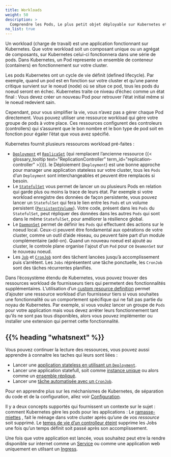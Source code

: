 ```yaml
---
title: Workloads
weight: 50
description: >
  Comprendre les Pods, Le plus petit objet déployable sur Kubernetes et les abstractions de haut niveaux vous permettant de les lancer.
no_list: true
---
```



<!-- definition -->

Un workload (charge de travail) est une application fonctionnant sur Kubernetes. Que votre workload soit un composant unique ou un agrégat de composants, sur Kubernetes celui-ci fonctionnera dans une série de pods. Dans Kubernetes, un Pod represente un ensemble de conteneur (containers) en fonctionnement sur votre cluster.

Les pods Kubernetes ont un cycle de vie définit (defined lifecycle). Par exemple, quand un pod est en fonction sur votre cluster et qu’une panne critique survient sur le noeud (node) où se situe ce pod, tous les pods du noeud seront en échec. Kubernetes traite ce niveau d’échec comme un état final :
Vous devez créer un nouveau Pod pour retrouver l’état initial même si le noeud redevient sain.

Cependant, pour vous simplifier la vie, vous n’avez pas a gérer chaque Pod directement. Vous pouvez utiliser une ressource workload qui gère votre groupe de pods à votre place. Ces ressources configurent des controleurs (controllers) qui s’assurent que le bon nombre et le bon type de pod soit en fonction pour égaler l’état que vous avez spécifié.

Kubernetes fournit plusieurs ressources workload pré-faites :

* [`Deployment`](/docs/concepts/workloads/controllers/deployment/) et [`ReplicaSet`](/docs/concepts/workloads/controllers/replicaset/) 
(qui remplacent l’ancienne ressource {{< glossary_tooltip text="ReplicationController" term_id="replication-controller" >}})).
le Déploiement (`Deployment`) est une bonne approche pour manager une application stateless sur votre cluster, tous les `Pods` d’un `Deployment` sont interchangeables et peuvent être remplacés si besoin.
* Le [`StatefulSet`](/docs/concepts/workloads/controllers/statefulset/)  vous permet de lancer un ou plusieurs Pods en relation qui garde plus ou moins la trace de leurs état.
Par exemple si votre workload enregistre des données de façon persistente, vous pouvez lancer un `StatefulSet` qui fera le lien entre les `Pods` et un volume persistent ([`PersistentVolume`](/docs/concepts/storage/persistent-volumes/)).
Votre code, présent dans les `Pods` du `StatefulSet`, peut répliquer des données dans les autres `Pods` qui sont dans le même `StatefulSet`,
pour améliorer la résilience global.
* Le [`DaemonSet`](/docs/concepts/workloads/controllers/daemonset/) permet de définir les `Pods` qui effectuent des actions sur le noeud local.
Ceux-ci peuvent être fondamental aux opérations de votre cluster, comme un outil d’aide réseau, ou peuvent faire part d’un module complémentaire (add-on).
Quand un nouveau noeud est ajouté au cluster, le controle plane organise l'ajout d'un `Pod` pour ce `DeamonSet` sur le nouveau noeud.
* Les [`Job`](/docs/concepts/workloads/controllers/job/) et  [`CronJob`](/docs/concepts/workloads/controllers/cron-jobs/) sont des tâchent lancées jusqu’à accomplissement puis s’arrêtent. Les `Jobs` réprésentent une tâche ponctuelle, les `CronJob` sont des tâches récurrentes planifiés.

Dans l’écosystème étendu de Kubernetes, vous pouvez trouver des ressources workload de fournisseurs tiers qui permetent des fonctionnalités supplémentaires. L’utilisation d’un [custom resource definition](/docs/concepts/extend-kubernetes/api-extension/custom-resources/) permet d’ajouter une ressource workload d’un fournisseur tiers si vous souhaites une fonctionnalité ou un comportement spécifique qui ne fait pas partie du noyau de Kubernetes. Par exemple, si vous voulez lancer un groupe de `Pods` pour votre application mais vous devez arrêter leurs fonctionnement tant qu’ils ne sont pas tous disponibles, alors vous pouvez implémenter ou installer une extension qui permet cette fonctionnalité.

## {{% heading "whatsnext" %}}
Vous pouvez continuer la lecture des ressources, vous pouvez aussi apprendre à connaitre les taches qui leurs sont liées :
* Lancer une [application stateless en utilisant un `Deployment`](/docs/tasks/run-application/run-stateless-application-deployment/).
* Lancer une application statefull, soit comme [instance unique](/docs/tasks/run-application/run-single-instance-stateful-application/)
  ou alors comme un [ensemble répliqué](/docs/tasks/run-application/run-replicated-stateful-application/).
* Lancer une [tâche automatisée avec un `CronJob`](/docs/tasks/job/automated-tasks-with-cron-jobs/).

Pour en apprendre plus sur les méchanismes de Kubernetes, de séparation du code et de la configuration,
allez voir [Configuration](/docs/concepts/configuration/).

Il y a deux concepts supportés qui fournissent un contexte sur le sujet : comment Kubernetes gère les pods pour les applications :
Le [ramasse-miettes](/docs/concepts/workloads/controllers/garbage-collection/) , fait le ménage dans votre cluster après qu’une de _vos ressource_ soit supprimé.
Le [temps de vie d’un controlleur éteint](/docs/concepts/workloads/controllers/ttlafterfinished/) supprime les Jobs une fois qu’un temps définit soit passé après son accomplissement.

Une fois que votre application est lancée, vous souhaitez peut etre la rendre disponible sur internet comme un [Service](/docs/concepts/services-networking/service/) ou comme une application web uniquement en utilsant un [Ingress](/docs/concepts/services-networking/ingress).

